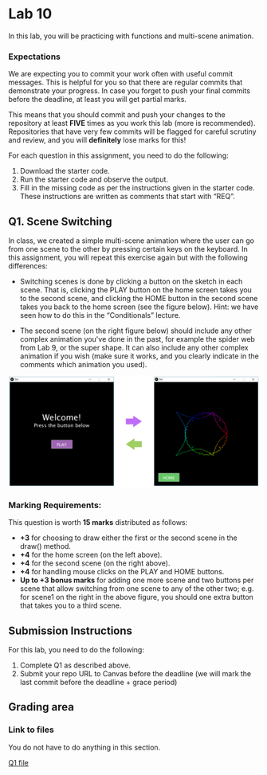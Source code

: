 # Lab 10

In this lab, you will be practicing with functions and multi-scene animation.

### Expectations

We are expecting you to commit your work often with useful commit messages.
This is helpful for you so that there are regular commits that demonstrate your progress. 
In case you forget to push your final commits before the deadline, at least you will get partial marks.

This means that you should commit and push your changes to the repository at least **FIVE** times as you work this lab (more is recommended).
Repositories that have very few commits will be flagged for careful scrutiny and review, and you will **definitely** lose marks for this!

For each question in this assignment, you need to do the following:
1.	Download the starter code.
2.	Run the starter code and observe the output. 
3.	Fill in the missing code as per the instructions given in the starter code. These instructions are written as comments that start with “REQ”.

## Q1. Scene Switching

In class, we created a simple multi-scene animation where the user can go from one scene to the other by pressing certain keys on the keyboard. In this assignment, you will repeat this exercise again but with the following differences:

- Switching scenes is done by clicking a button on the sketch in each scene. That is, clicking the PLAY button on the home screen takes you to the second scene, and clicking the HOME button in the second scene takes you back to the home screen (see the figure below). Hint: we have seen how to do this in the “Conditionals” lecture.

- The second scene (on the right figure below) should include any other complex animation you've done in the past, for example the spider web from Lab 9, or the super shape. It can also include any other complex animation if you wish (make sure it works, and you clearly indicate in the comments which animation you used).

<img src="images/img1.png" width="650px">

### Marking Requirements:

This question is worth **15 marks** distributed as follows:
- **+3** for choosing to draw either the first or the second scene in the draw() method.
- **+4** for the home screen (on the left above).
- **+4** for the second scene (on the right above).
- **+4** for handling mouse clicks on the PLAY and HOME buttons.
- **Up to +3 bonus marks** for adding one more scene and two buttons per scene that allow switching from one scene to any of the other two; e.g. for scene1 on the right in the above figure, you should one extra button that takes you to a third scene.

## Submission Instructions 

For this lab, you need to do the following: 

1. Complete Q1 as described above.
2. Submit your repo URL to Canvas before the deadline (we will mark the last commit before the deadline + grace period)

## Grading area

### Link to files

You do not have to do anything in this section.

[Q1 file](./q1/q1.pde)
